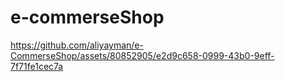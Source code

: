 # e-commerseShop

 
https://github.com/aliyayman/e-CommerseShop/assets/80852905/e2d9c658-0999-43b0-9eff-7f71fe1cec7a
